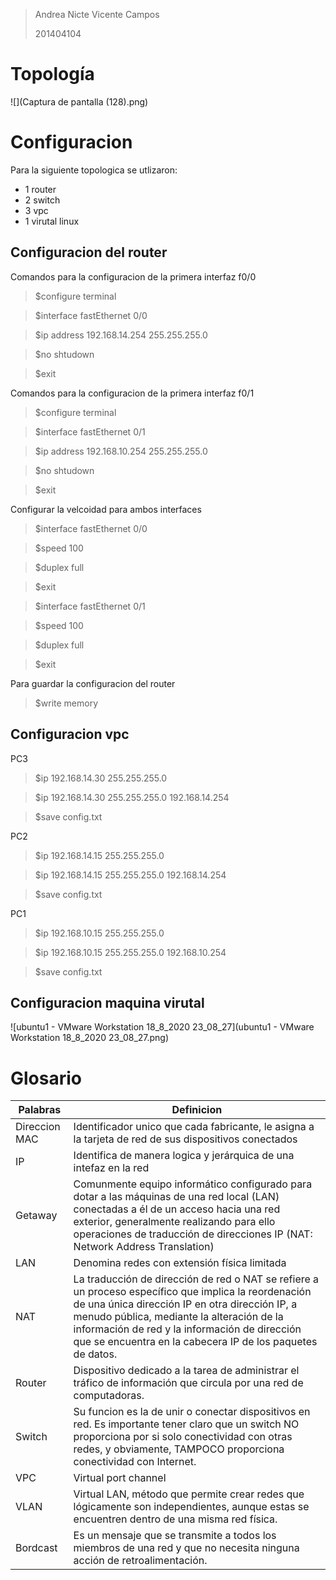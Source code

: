 > Andrea Nicte Vicente Campos
>
> 201404104



# Topología



![](Captura de pantalla (128).png)



# Configuracion 

Para la siguiente topologica se utlizaron:

- 1 router
- 2 switch
- 3 vpc
- 1 virutal linux

## Configuracion del router

Comandos para la configuracion de la primera interfaz f0/0

> $configure terminal

> $interface fastEthernet 0/0

> $ip address 192.168.14.254 255.255.255.0

> $no shtudown

> $exit

Comandos para la configuracion de la primera interfaz f0/1

> $configure terminal

> $interface fastEthernet 0/1

> $ip address 192.168.10.254 255.255.255.0

> $no shtudown

> $exit

Configurar la velcoidad para ambos interfaces

> $interface fastEthernet 0/0

> $speed 100

> $duplex full

> $exit

> $interface fastEthernet 0/1

> $speed 100

> $duplex full

> $exit

Para guardar la configuracion del router

> $write memory



## Configuracion vpc

PC3

> $ip 192.168.14.30 255.255.255.0

> $ip 192.168.14.30 255.255.255.0 192.168.14.254

> $save config.txt

PC2

> $ip 192.168.14.15 255.255.255.0

> $ip 192.168.14.15 255.255.255.0 192.168.14.254

> $save config.txt

PC1

> $ip 192.168.10.15 255.255.255.0

> $ip 192.168.10.15 255.255.255.0 192.168.10.254

> $save config.txt



## Configuracion maquina virutal

![ubuntu1 - VMware Workstation 18_8_2020 23_08_27](ubuntu1 - VMware Workstation 18_8_2020 23_08_27.png)



# Glosario

| Palabras      | Definicion                                                   |
| ------------- | ------------------------------------------------------------ |
| Direccion MAC | Identificador unico que cada fabricante, le asigna a la tarjeta de red de sus dispositivos conectados |
| IP            | Identifica de manera logica y jerárquica de una intefaz en la red |
| Getaway       | Comunmente equipo informático configurado para dotar a las máquinas de una red local (LAN) conectadas a él de un acceso hacia una red exterior, generalmente realizando para ello operaciones de traducción de direcciones IP (NAT: Network Address Translation) |
| LAN           | Denomina redes con extensión física limitada                 |
| NAT           | La traducción de dirección de red o NAT se refiere a un proceso específico que implica la reordenación de una única dirección IP en otra dirección IP, a menudo pública, mediante la alteración de la información de red y la información de dirección que se encuentra en la cabecera IP de los paquetes de datos. |
| Router        | Dispositivo dedicado a la tarea de administrar el tráfico de información que circula por una red de computadoras. |
| Switch        | Su funcion es la de unir o conectar dispositivos en red. Es importante tener claro que un switch NO proporciona por si solo conectividad con otras redes, y obviamente, TAMPOCO proporciona conectividad con Internet. |
| VPC           | Virtual port channel                                         |
| VLAN          | Virtual LAN, método que permite crear redes que lógicamente son independientes, aunque estas se encuentren dentro de una misma red física. |
| Bordcast      | Es un mensaje que se transmite a todos los miembros de una red y que no necesita ninguna acción de retroalimentación. |

